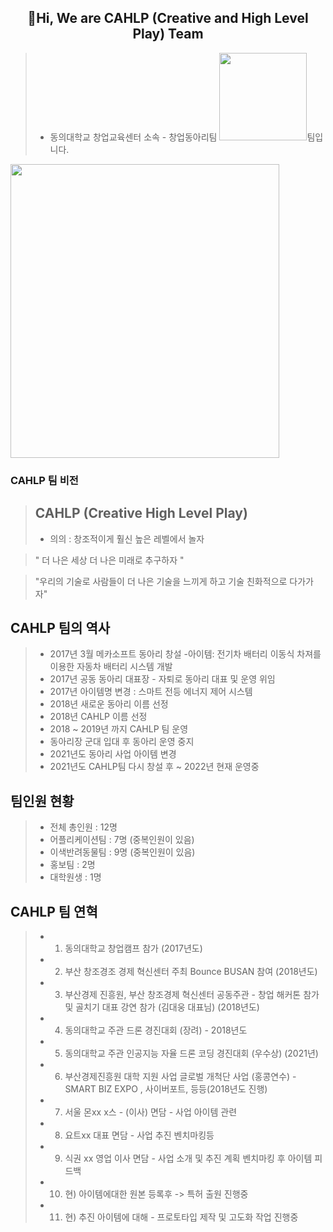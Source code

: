 ## <div align=center> 👋Hi, We are CAHLP (Creative and High Level Play) Team  </div>
> * 동의대학교 창업교육센터 소속 - 창업동아리팀 <img src = "https://user-images.githubusercontent.com/92977647/152990322-3746ab69-4796-4ed9-b747-45db6c510263.png" width="
140">팀입니다. 

<img src = "https://user-images.githubusercontent.com/92977647/189530103-2fd6909a-4204-4d8e-a852-c367ac3f4a51.png" width="430px" height="470px"/>


### CAHLP 팀 비전 
>## CAHLP (Creative High Level Play) 
> * 의의 : 창조적이게 훨신 높은 레벨에서 놀자 

> " 더 나은 세상 더 나은 미래로 추구하자 "

> "우리의 기술로 사람들이 더 나은 기술을 느끼게 하고 기술 친화적으로 다가가자"

## CAHLP 팀의 역사 
> * 2017년 3월 메카소프트 동아리 창설 -아이템:  전기차 배터리 이동식 차져를 이용한 자동차 배터리 시스템 개발 
> * 2017년 공동 동아리 대표장 - 자퇴로 동아리 대표 및 운영 위임 
> * 2017년 아이템명 변경 : 스마트 전등 에너지 제어 시스템 
> * 2018년 새로운 동아리 이름 선정 
> * 2018년 CAHLP 이름 선정 
> * 2018 ~ 2019년 까지 CAHLP 팀 운영 
> * 동아리장 군대 입대 후 동아리 운영 중지 
> * 2021년도 동아리 사업 아이템 변경 
> * 2021년도 CAHLP팀 다시 창설 후 ~ 2022년 현재 운영중 

## 팀인원 현황 
> * 전체 총인원 : 12명 
> * 어플리케이션팀 : 7명 (중복인원이 있음)
> * 이색반려동물팀 : 9명 (중복인원이 있음)
> * 홍보팀 : 2명 
> * 대학원생 : 1명 
<!-- >>* ! 총인원은 7명이며 각 팀별로 인원이 배정되어 있습니다. -->

## CAHLP 팀 연혁 
>* 1. 동의대학교 창업캠프 참가 (2017년도) 
>* 2. 부산 창조경조 경제 혁신센터 주최 Bounce BUSAN 참여 (2018년도)
>* 3. 부산경제 진흥원, 부산 창조경제 혁신센터 공동주관 - 창업 해커톤 참가 및 골치기 대표 강연 참가 (김대웅 대표님) (2018년도)
>* 4. 동의대학교 주관 드론 경진대회 (장려) - 2018년도 
>* 5. 동의대학교 주관 인공지능 자율 드론 코딩 경진대회 (우수상) (2021년)
>* 6. 부산경제진흥원 대학 지원 사업 글로벌 개척단 사업 (홍콩연수) - SMART BIZ EXPO , 사이버포트, 등등(2018년도 진행)
>* 7. 서울 몬xx x스 - (이사) 면담 - 사업 아이템 관련 
>* 8. 요트xx 대표 면담 - 사업 추진 벤치마킹등 
>* 9. 식권 xx 영업 이사 면담 - 사업 소개 및 추진 계획 벤치마킹 후 아이템 피드백 
>* 10. 현) 아이템에대한 원본 등록후 -> 특허 출원 진행중 
>* 11. 현) 추진 아이템에 대해 - 프로토타입 제작 및 고도화 작업 진행중 
